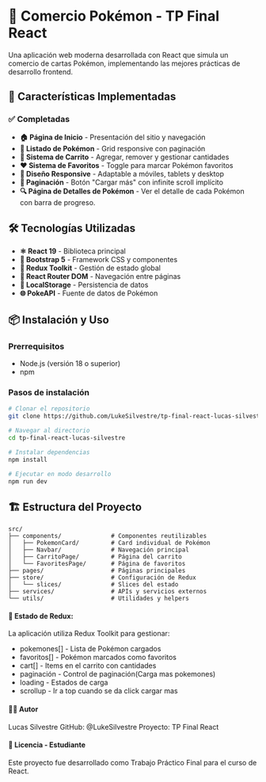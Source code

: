 # 🛒 Comercio Pokémon - TP Final React

Una aplicación web moderna desarrollada con React que simula un comercio de cartas Pokémon, implementando las mejores prácticas de desarrollo frontend.

## 🚀 Características Implementadas

### ✅ Completadas

- **🏠 Página de Inicio** - Presentación del sitio y navegación
- **📜 Listado de Pokémon** - Grid responsive con paginación
- **🛒 Sistema de Carrito** - Agregar, remover y gestionar cantidades
- **❤️ Sistema de Favoritos** - Toggle para marcar Pokémon favoritos
- **📱 Diseño Responsive** - Adaptable a móviles, tablets y desktop
- **🔄 Paginación** - Botón "Cargar más" con infinite scroll implícito
- **🔍 Página de Detalles de Pokémon** - Ver el detalle de cada Pokémon con barra de progreso.

## 🛠️ Tecnologías Utilizadas

- **⚛️ React 19** - Biblioteca principal
- **🎨 Bootstrap 5** - Framework CSS y componentes
- **🔄 Redux Toolkit** - Gestión de estado global
- **🧭 React Router DOM** - Navegación entre páginas
- **💾 LocalStorage** - Persistencia de datos
- **🌐 PokeAPI** - Fuente de datos de Pokémon

## 📦 Instalación y Uso

### Prerrequisitos

- Node.js (versión 18 o superior)
- npm

### Pasos de instalación

```bash
# Clonar el repositorio
git clone https://github.com/LukeSilvestre/tp-final-react-lucas-silvestre.git

# Navegar al directorio
cd tp-final-react-lucas-silvestre

# Instalar dependencias
npm install

# Ejecutar en modo desarrollo
npm run dev
```

## 🏗️ Estructura del Proyecto

```plaintext
src/
├── components/              # Componentes reutilizables
│   ├── PokemonCard/         # Card individual de Pokémon
│   ├── Navbar/              # Navegación principal
│   ├── CarritoPage/         # Página del carrito
│   └── FavoritesPage/       # Página de favoritos
├── pages/                   # Páginas principales
├── store/                   # Configuración de Redux
│   └── slices/              # Slices del estado
├── services/                # APIs y servicios externos
└── utils/                   # Utilidades y helpers
```

#### 🔧 Estado de Redux:

La aplicación utiliza Redux Toolkit para gestionar:

- pokemones[] - Lista de Pokémon cargados
- favoritos[] - Pokémon marcados como favoritos
- cart[] - Items en el carrito con cantidades
- paginación - Control de paginación(Carga mas pokemones)
- loading - Estados de carga
- scrollup - Ir a top cuando se da click cargar mas

#### 👨‍💻 Autor

Lucas Silvestre
GitHub: @LukeSilvestre
Proyecto: TP Final React

#### 📄 Licencia - Estudiante

Este proyecto fue desarrollado como Trabajo Práctico Final para el curso de React.
